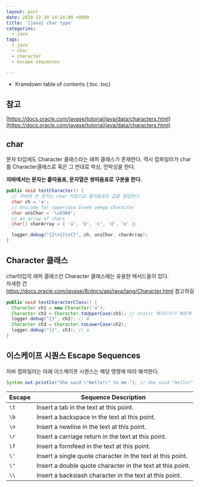 ```yaml
---
layout: post
date: 2020-12-30 14:24:00 +0900
title: '[java] char type'
categories:
  - java
tags:
  - java
  - char
  - character
  - escape sequences

---
```


* Kramdown table of contents
{:toc .toc}

## 참고

[https://docs.oracle.com/javase/tutorial/java/data/characters.html](https://docs.oracle.com/javase/tutorial/java/data/characters.html)

## char

문자 타입에도 Character 클래스라는 래퍼 클래스가 존재한다. 역시 컴파일러가 char를 Character클래스로 혹은 그 반대로 박싱, 언박싱을 한다.

**자바에서는 문자는 홑따옴표, 문자열은 쌍따옴표로 구분을 한다.**  

```java
public void testCharacter() {
  // 자바의 한 문자는 char 타입으로 홑따옴표로 값을 할당한다.
  char ch = 'a';
  // Unicode for uppercase Greek omega character
  char uniChar = '\u03A9';
  // an array of chars
  char[] charArray = { 'a', 'b', 'c', 'd', 'e' };

  logger.debug("{}\n{}\n{}", ch, uniChar, charArray);
}
```

## Character 클래스

char타입의 래퍼 클래스인 Character 클래스에는 유용한 메서드들이 있다.  
자세한 건 https://docs.oracle.com/javase/8/docs/api/java/lang/Character.html 참고하길   

```java
public void testCharacterClass() {
  Character ch1 = new Character('a');
  Character ch2 = Character.toUpperCase(ch1); // static 메서드이기 때문에 클래스명.메소드명 으로 호출한다.
  logger.debug("{}", ch2); // A
  Character ch3 = Character.toLowerCase(ch2);
  logger.debug("{}", ch3); // a  
}
```

## 이스케이프 시퀀스  Escape Sequences

자바 컴파일러는 아래 이스케이프 시퀀스는 해당 명령에 따라 해석한다.

```java
System.out.println("She said \"Hello!\" to me."); // She said "Hello!" to me.
```

| Escape  | Sequence	Description                                      |
|---      |---                                                         |
| `\t`    | Insert a tab in the text at this point.                    |
| `\b`    | Insert a backspace in the text at this point.              |
| `\n`    | Insert a newline in the text at this point.                |
| `\r`    | Insert a carriage return in the text at this point.        |
| `\f`    | Insert a formfeed in the text at this point.               |
| `\'`    | Insert a single quote character in the text at this point. |
| `\"`    | Insert a double quote character in the text at this point. |
| `\\`    | Insert a backslash character in the text at this point.    |
